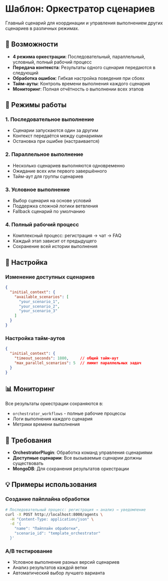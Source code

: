 # Шаблон: Оркестратор сценариев

Главный сценарий для координации и управления выполнением других сценариев в различных режимах.

## 🎯 Возможности

- **4 режима оркестрации**: Последовательный, параллельный, условный, полный рабочий процесс
- **Передача контекста**: Результаты одного сценария передаются в следующий
- **Обработка ошибок**: Гибкая настройка поведения при сбоях
- **Тайм-ауты**: Контроль времени выполнения каждого сценария
- **Мониторинг**: Полная отчётность о выполнении всех этапов

## 🧩 Режимы работы

### 1. Последовательное выполнение
- Сценарии запускаются один за другим
- Контекст передаётся между сценариями
- Остановка при ошибке (настраивается)

### 2. Параллельное выполнение  
- Несколько сценариев выполняются одновременно
- Ожидание всех или первого завершённого
- Тайм-аут для группы сценариев

### 3. Условное выполнение
- Выбор сценария на основе условий
- Поддержка сложной логики ветвления
- Fallback сценарий по умолчанию

### 4. Полный рабочий процесс
- Комплексный процесс: регистрация → чат → FAQ
- Каждый этап зависит от предыдущего
- Сохранение всей истории выполнения

## 🔧 Настройка

### Изменение доступных сценариев
```json
{
  "initial_context": {
    "available_scenarios": [
      "your_scenario_1",
      "your_scenario_2", 
      "your_scenario_3"
    ]
  }
}
```

### Настройка тайм-аутов
```json
{
  "initial_context": {
    "timeout_seconds": 1800,     // общий тайм-аут
    "max_parallel_scenarios": 5  // лимит параллельных задач
  }
}
```

## 📊 Мониторинг

Все результаты оркестрации сохраняются в:
- `orchestrator_workflows` - полные рабочие процессы
- Логи выполнения каждого сценария
- Метрики времени выполнения

## 🔗 Требования

- **OrchestratorPlugin**: Обработка команд управления сценариями
- **Доступные сценарии**: Все вызываемые сценарии должны существовать
- **MongoDB**: Для сохранения результатов оркестрации

## 💡 Примеры использования

### Создание пайплайна обработки
```bash
# Последовательный процесс: регистрация → анализ → уведомление
curl -X POST http://localhost:8000/agents \
  -H "Content-Type: application/json" \
  -d '{
    "name": "Пайплайн обработки",
    "scenario_id": "template_orchestrator"
  }'
```

### A/B тестирование
- Условное выполнение разных версий сценариев
- Анализ результатов каждой ветки
- Автоматический выбор лучшего варианта 
